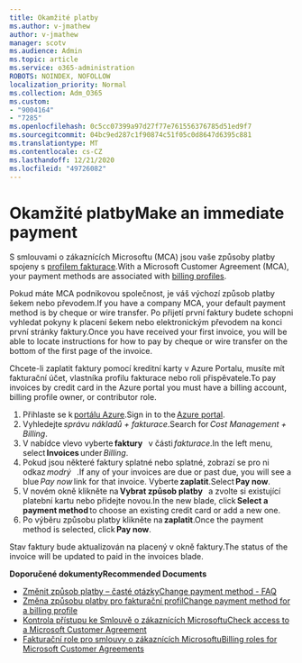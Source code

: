 ```yaml
---
title: Okamžité platby
ms.author: v-jmathew
author: v-jmathew
manager: scotv
ms.audience: Admin
ms.topic: article
ms.service: o365-administration
ROBOTS: NOINDEX, NOFOLLOW
localization_priority: Normal
ms.collection: Adm_O365
ms.custom:
- "9004164"
- "7285"
ms.openlocfilehash: 0c5cc07399a97d27f77e761556376785d51ed9f7
ms.sourcegitcommit: 04bc9ed287c1f90874c51f05c0d8647d6395c881
ms.translationtype: MT
ms.contentlocale: cs-CZ
ms.lasthandoff: 12/21/2020
ms.locfileid: "49726082"
---
```

# <a name="make-an-immediate-payment"></a><span data-ttu-id="e3ed2-102">Okamžité platby</span><span class="sxs-lookup"><span data-stu-id="e3ed2-102">Make an immediate payment</span></span>

<span data-ttu-id="e3ed2-103">S smlouvami o zákaznících Microsoftu (MCA) jsou vaše způsoby platby spojeny s [profilem fakturace](https://docs.microsoft.com/azure/billing/billing-how-to-change-credit-card?WT.mc_id=Portal-Microsoft_Azure_Support#change-payment-method-for-a-billing-profile).</span><span class="sxs-lookup"><span data-stu-id="e3ed2-103">With a Microsoft Customer Agreement (MCA), your payment methods are associated with [billing profiles](https://docs.microsoft.com/azure/billing/billing-how-to-change-credit-card?WT.mc_id=Portal-Microsoft_Azure_Support#change-payment-method-for-a-billing-profile).</span></span>

<span data-ttu-id="e3ed2-104">Pokud máte MCA podnikovou společnost, je váš výchozí způsob platby šekem nebo převodem.</span><span class="sxs-lookup"><span data-stu-id="e3ed2-104">If you have a company MCA, your default payment method is by cheque or wire transfer.</span></span> <span data-ttu-id="e3ed2-105">Po přijetí první faktury budete schopni vyhledat pokyny k placení šekem nebo elektronickým převodem na konci první stránky faktury.</span><span class="sxs-lookup"><span data-stu-id="e3ed2-105">Once you have received your first invoice, you will be able to locate instructions for how to pay by cheque or wire transfer on the bottom of the first page of the invoice.</span></span>

<span data-ttu-id="e3ed2-106">Chcete-li zaplatit faktury pomocí kreditní karty v Azure Portalu, musíte mít fakturační účet, vlastníka profilu fakturace nebo roli přispěvatele.</span><span class="sxs-lookup"><span data-stu-id="e3ed2-106">To pay invoices by credit card in the Azure portal you must have a billing account, billing profile owner, or contributor role.</span></span>

1. <span data-ttu-id="e3ed2-107">Přihlaste se k [portálu Azure](https://portal.azure.com/).</span><span class="sxs-lookup"><span data-stu-id="e3ed2-107">Sign in to the [Azure portal](https://portal.azure.com/).</span></span>
2. <span data-ttu-id="e3ed2-108">Vyhledejte *správu nákladů + fakturace*.</span><span class="sxs-lookup"><span data-stu-id="e3ed2-108">Search for *Cost Management + Billing*.</span></span>
3. <span data-ttu-id="e3ed2-109">V nabídce vlevo vyberte **faktury**   v části *fakturace*.</span><span class="sxs-lookup"><span data-stu-id="e3ed2-109">In the left menu, select **Invoices** under *Billing*.</span></span>
4. <span data-ttu-id="e3ed2-110">Pokud jsou některé faktury splatné nebo splatné, zobrazí se pro ni odkaz *modrý*   .</span><span class="sxs-lookup"><span data-stu-id="e3ed2-110">If any of your invoices are due or past due, you will see a blue *Pay now* link for that invoice.</span></span> <span data-ttu-id="e3ed2-111">Vyberte **zaplatit**.</span><span class="sxs-lookup"><span data-stu-id="e3ed2-111">Select **Pay now**.</span></span>
5. <span data-ttu-id="e3ed2-112">V novém okně klikněte na **Vybrat způsob platby**   a zvolte si existující platební kartu nebo přidejte novou.</span><span class="sxs-lookup"><span data-stu-id="e3ed2-112">In the new blade, click **Select a payment method** to choose an existing credit card or add a new one.</span></span>
6. <span data-ttu-id="e3ed2-113">Po výběru způsobu platby klikněte na **zaplatit**.</span><span class="sxs-lookup"><span data-stu-id="e3ed2-113">Once the payment method is selected, click **Pay now**.</span></span>

<span data-ttu-id="e3ed2-114">Stav faktury bude aktualizován na placený v okně faktury.</span><span class="sxs-lookup"><span data-stu-id="e3ed2-114">The status of the invoice will be updated to paid in the invoices blade.</span></span>

<span data-ttu-id="e3ed2-115">**Doporučené dokumenty**</span><span class="sxs-lookup"><span data-stu-id="e3ed2-115">**Recommended Documents**</span></span>

- [<span data-ttu-id="e3ed2-116">Změnit způsob platby – časté otázky</span><span class="sxs-lookup"><span data-stu-id="e3ed2-116">Change payment method - FAQ</span></span>](https://docs.microsoft.com/azure/billing/billing-how-to-change-credit-card?WT.mc_id=Portal-Microsoft_Azure_Support#frequently-asked-questions)
- [<span data-ttu-id="e3ed2-117">Změna způsobu platby pro fakturační profil</span><span class="sxs-lookup"><span data-stu-id="e3ed2-117">Change payment method for a billing profile</span></span>](https://docs.microsoft.com/azure/cost-management-billing/manage/change-credit-card?WT.mc_id=Portal-Microsoft_Azure_Support#manage-credit-cards-for-a-microsoft-customer-agreement)
- [<span data-ttu-id="e3ed2-118">Kontrola přístupu ke Smlouvě o zákaznících Microsoftu</span><span class="sxs-lookup"><span data-stu-id="e3ed2-118">Check access to a Microsoft Customer Agreement</span></span>](https://docs.microsoft.com/azure/cost-management-billing/manage/change-credit-card?WT.mc_id=Portal-Microsoft_Azure_Support%22%20%5Cl%20%22manage-credit-cards-for-a-microsoft-customer-agreement%22%20%5Ct%20%22_blank#check-the-type-of-your-account)
- [<span data-ttu-id="e3ed2-119">Fakturační role pro smlouvy o zákaznících Microsoftu</span><span class="sxs-lookup"><span data-stu-id="e3ed2-119">Billing roles for Microsoft Customer Agreements</span></span>](https://docs.microsoft.com/azure/cost-management-billing/manage/understand-mca-roles)
